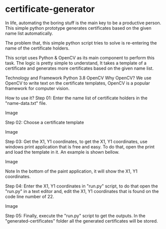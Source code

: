 # certificate-generator
In life, automating the boring stuff is the main key to be a productive person. This simple python prototype generates certificates based on the given name list automatically.

The problem that, this simple python script tries to solve is re-entering the name of the certificate holders.

This script uses Python & OpenCV as its main component to perform this task. The logic is pretty simple to understand, It takes a template of a certificate and generates more certificates based on the given name list.

Technology and Framework
Python 3.8
OpenCV
Why OpenCV?
We use OpenCV to write text on the certificate templates, OpenCV is a popular framework for computer vision.

How to use it?
Step 01: Enter the name list of certificate holders in the "name-data.txt" file.

Image

Step 02: Choose a certificate template

Image

Step 03: Get the X1, Y1 coordinates, to get the X1, Y1 coordinates, use windows print application that is free and easy. To do that, open the print and load the template in it. An example is shown bellow.

Image

Note In the bottom of the paint application, it will show the X1, Y1 coordinates.

Step 04: Enter the X1, Y1 coordinates in "run.py" script, to do that open the "run.py" in a text editor and, edit the X1, Y1 coordinates that is found on the code line number of 22.

Image

Step 05: Finally, execute the "run.py" script to get the outputs. In the "generated-certificates" folder all the generated certificates will be stored.
